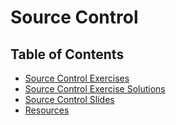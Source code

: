 # Source Control

## Table of Contents

- [Source Control Exercises](exercises.md)
- [Source Control Exercise Solutions](exercise-solutions.md)
- [Source Control Slides](source-control.pdf)
- [Resources](resources.md)
